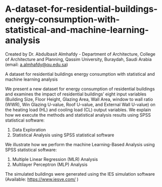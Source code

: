 # A-dataset-for-residential-buildings-energy-consumption-with-statistical-and-machine-learning-analysis
Created by Dr. Abdulbasit Almhafdy - Department of Architecture, College of Architecture and Planning, Qassim University, Buraydah, Saudi Arabia (email: a.almhafdy@qu.edu.sa)

A dataset for residential buildings energy consumption with statistical and machine learning analysis

We present a new dataset for energy consumption of residential buildings and examines the impact of residential buildings’ eight input variables (Building Size, Floor Height, Glazing Area, Wall Area, window to wall ratio (WWR), Win Glazing U-value, Roof U-value, and External Wall U-value) on the heating load (HL) and cooling load (CL) output variables. 
We explain how we execute the methods and statistical analysis results using SPSS statistical software:
1. Data Exploration
2. Statistical Analysis using SPSS statistical software

We illustrate how we perform the machine Learning-Based Analysis using SPSS statistical software:
1. Multiple Linear Regression (MLR) Analysis
2. Multilayer Perceptron (MLP) Analysis

The simulated buildings were generated using the IES<VE> simulation software (Available: https://www.iesve.com/ )
